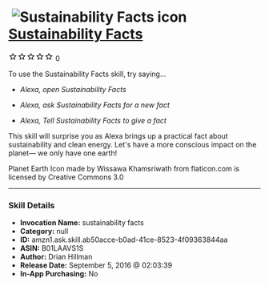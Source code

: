 # &nbsp;<img src="skill_icon" alt="Sustainability Facts icon" width="36"> [Sustainability Facts](http://alexa.amazon.com/#skills/amzn1.ask.skill.ab50acce-b0ad-41ce-8523-4f09363844aa)
![0 stars](../../images/ic_star_border_black_18dp_1x.png)![0 stars](../../images/ic_star_border_black_18dp_1x.png)![0 stars](../../images/ic_star_border_black_18dp_1x.png)![0 stars](../../images/ic_star_border_black_18dp_1x.png)![0 stars](../../images/ic_star_border_black_18dp_1x.png) 0

To use the Sustainability Facts skill, try saying...

* *Alexa, open Sustainability Facts*

* *Alexa, ask Sustainability Facts for a new fact*

* *Alexa, Tell Sustainability Facts to give a fact*

This skill will surprise you as Alexa brings up a practical fact about sustainability and clean energy. Let's have a more conscious impact on the planet— we only have one earth!

Planet Earth Icon made by Wissawa Khamsriwath from flaticon.com is licensed by Creative Commons 3.0

***

### Skill Details

* **Invocation Name:** sustainability facts
* **Category:** null
* **ID:** amzn1.ask.skill.ab50acce-b0ad-41ce-8523-4f09363844aa
* **ASIN:** B01LAAVS1S
* **Author:** Drian Hillman
* **Release Date:** September 5, 2016 @ 02:03:39
* **In-App Purchasing:** No
